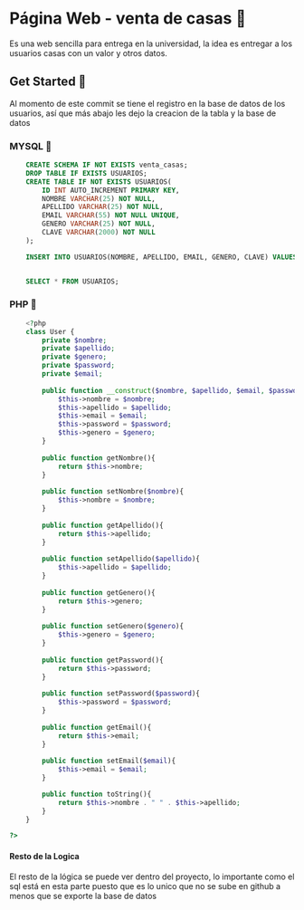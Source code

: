 
# Página Web - venta de casas 📝  
Es una web sencilla para entrega en la universidad, la idea es entregar a los usuarios casas con un valor y otros datos.

## Get Started 🚀  
Al momento de este commit se tiene el registro en la base de datos de los usuarios, así que más abajo les dejo la creacion de la tabla y la base de datos

### MYSQL 💼
~~~SQL  
    CREATE SCHEMA IF NOT EXISTS venta_casas;
    DROP TABLE IF EXISTS USUARIOS;
    CREATE TABLE IF NOT EXISTS USUARIOS(
        ID INT AUTO_INCREMENT PRIMARY KEY,
        NOMBRE VARCHAR(25) NOT NULL,
        APELLIDO VARCHAR(25) NOT NULL,
        EMAIL VARCHAR(55) NOT NULL UNIQUE,
        GENERO VARCHAR(25) NOT NULL,
        CLAVE VARCHAR(2000) NOT NULL
    );

    INSERT INTO USUARIOS(NOMBRE, APELLIDO, EMAIL, GENERO, CLAVE) VALUES("usuario", "prueba", "mail.prueba@mail.COM", "masculino", "$2y$10$R4IJRK8ceXDV8xiZsa0gTeOr4TWfPDFlBsuL3mC/yKKQLqpphIgMa");


    SELECT * FROM USUARIOS;
~~~ 
### PHP 🐘
~~~PHP
    <?php
	class User {
		private $nombre;
		private $apellido;
		private $genero;
		private $password;
		private $email;
		
		public function __construct($nombre, $apellido, $email, $password, $genero,) {
			$this->nombre = $nombre;
			$this->apellido = $apellido;
			$this->email = $email;
			$this->password = $password;
			$this->genero = $genero;
		}
		
		public function getNombre(){
			return $this->nombre;
		}
		
		public function setNombre($nombre){
			$this->nombre = $nombre;
		}
		
		public function getApellido(){
			return $this->apellido;
		}
		
		public function setApellido($apellido){
			$this->apellido = $apellido;
		}
		
		public function getGenero(){
			return $this->genero;
		}
		
		public function setGenero($genero){
			$this->genero = $genero;
		}
		
		public function getPassword(){
			return $this->password;
		}
		
		public function setPassword($password){
			$this->password = $password;
		}
		
		public function getEmail(){
			return $this->email;
		}
		
		public function setEmail($email){
			$this->email = $email;
		}

		public function toString(){
			return $this->nombre . " " . $this->apellido;
		}
	}

?>
~~~

#### Resto de la Logica
El resto de la lógica se puede ver dentro del proyecto, lo importante como el sql está en esta parte puesto que es lo unico que no se sube en github
a menos que se exporte la base de datos